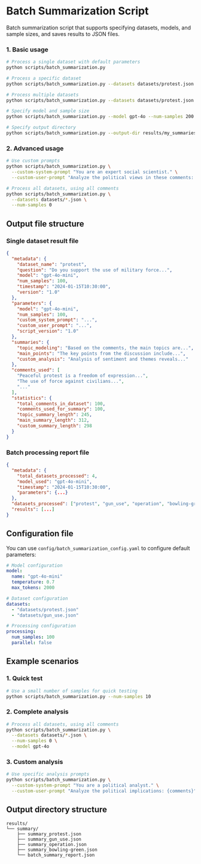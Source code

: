 # Batch Summarization Script

Batch summarization script that supports specifying datasets, models, and sample sizes, and saves results to JSON files.

### 1. Basic usage

```bash
# Process a single dataset with default parameters
python scripts/batch_summarization.py

# Process a specific dataset
python scripts/batch_summarization.py --datasets datasets/protest.json

# Process multiple datasets
python scripts/batch_summarization.py --datasets datasets/protest.json datasets/gun_use.json

# Specify model and sample size
python scripts/batch_summarization.py --model gpt-4o --num-samples 200

# Specify output directory
python scripts/batch_summarization.py --output-dir results/my_summaries
```

### 2. Advanced usage

```bash
# Use custom prompts
python scripts/batch_summarization.py \
  --custom-system-prompt "You are an expert social scientist." \
  --custom-user-prompt "Analyze the political views in these comments: {comments}"

# Process all datasets, using all comments
python scripts/batch_summarization.py \
  --datasets datasets/*.json \
  --num-samples 0
```

## Output file structure

### Single dataset result file

```json
{
  "metadata": {
    "dataset_name": "protest",
    "question": "Do you support the use of military force...",
    "model": "gpt-4o-mini",
    "num_samples": 100,
    "timestamp": "2024-01-15T10:30:00",
    "version": "1.0"
  },
  "parameters": {
    "model": "gpt-4o-mini",
    "num_samples": 100,
    "custom_system_prompt": "...",
    "custom_user_prompt": "...",
    "script_version": "1.0"
  },
  "summaries": {
    "topic_modeling": "Based on the comments, the main topics are...",
    "main_points": "The key points from the discussion include...",
    "custom_analysis": "Analysis of sentiment and themes reveals..."
  },
  "comments_used": [
    "Peaceful protest is a freedom of expression...",
    "The use of force against civilians...",
    "..."
  ],
  "statistics": {
    "total_comments_in_dataset": 100,
    "comments_used_for_summary": 100,
    "topic_summary_length": 245,
    "main_summary_length": 312,
    "custom_summary_length": 298
  }
}
```

### Batch processing report file

```json
{
  "metadata": {
    "total_datasets_processed": 4,
    "model_used": "gpt-4o-mini",
    "timestamp": "2024-01-15T10:30:00",
    "parameters": {...}
  },
  "datasets_processed": ["protest", "gun_use", "operation", "bowling-green"],
  "results": [...]
}
```

## Configuration file

You can use `config/batch_summarization_config.yaml` to configure default parameters:

```yaml
# Model configuration
model:
  name: "gpt-4o-mini"
  temperature: 0.7
  max_tokens: 2000

# Dataset configuration
datasets:
  - "datasets/protest.json"
  - "datasets/gun_use.json"

# Processing configuration
processing:
  num_samples: 100
  parallel: false
```

## Example scenarios

### 1. Quick test

```bash
# Use a small number of samples for quick testing
python scripts/batch_summarization.py --num-samples 10
```

### 2. Complete analysis

```bash
# Process all datasets, using all comments
python scripts/batch_summarization.py \
  --datasets datasets/*.json \
  --num-samples 0 \
  --model gpt-4o
```

### 3. Custom analysis

```bash
# Use specific analysis prompts
python scripts/batch_summarization.py \
  --custom-system-prompt "You are a political analyst." \
  --custom-user-prompt "Analyze the political implications: {comments}"
```

## Output directory structure

```
results/
└── summary/
    ├── summary_protest.json
    ├── summary_gun_use.json
    ├── summary_operation.json
    ├── summary_bowling-green.json
    └── batch_summary_report.json
```
